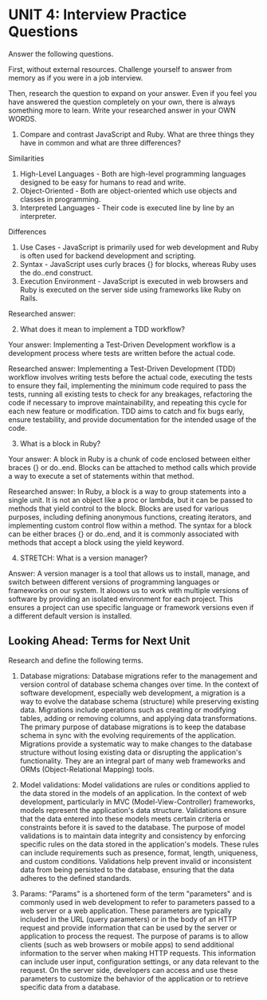 # UNIT 4: Interview Practice Questions

Answer the following questions.

First, without external resources. Challenge yourself to answer from memory as if you were in a job interview.

Then, research the question to expand on your answer. Even if you feel you have answered the question completely on your own, there is always something more to learn. Write your researched answer in your OWN WORDS.

1. Compare and contrast JavaScript and Ruby. What are three things they have in common and what are three differences?

Similarities

1. High-Level Languages - Both are high-level programming languages designed to be easy for humans to read and write.
2. Object-Oriented - Both are object-oriented which use objects and classes in programming.
3. Interpreted Languages - Their code is executed line by line by an interpreter.

Differences

1. Use Cases - JavaScript is primarily used for web development and Ruby is often used for backend development and scripting.
2. Syntax - JavaScript uses curly braces {} for blocks, whereas Ruby uses the do..end construct.
3. Execution Environment - JavaScript is executed in web browsers and Ruby is executed on the server side using frameworks like Ruby on Rails.

Researched answer:

2. What does it mean to implement a TDD workflow?

Your answer: Implementing a Test-Driven Development workflow is a development process where tests are written before the actual code.

Researched answer: Implementing a Test-Driven Development (TDD) workflow involves writing tests before the actual code, executing the tests to ensure they fail, implementing the minimum code required to pass the tests, running all existing tests to check for any breakages, refactoring the code if necessary to improve maintainability, and repeating this cycle for each new feature or modification. TDD aims to catch and fix bugs early, ensure testability, and provide documentation for the intended usage of the code.

3. What is a block in Ruby?

Your answer: A block in Ruby is a chunk of code enclosed between either braces {} or do..end. Blocks can be attached to method calls which provide a way to execute a set of statements within that method. 

Researched answer: In Ruby, a block is a way to group statements into a single unit. It is not an object like a proc or lambda, but it can be passed to methods that yield control to the block. Blocks are used for various purposes, including defining anonymous functions, creating iterators, and implementing custom control flow within a method. The syntax for a block can be either braces {} or do..end, and it is commonly associated with methods that accept a block using the yield keyword.

4. STRETCH: What is a version manager?

Answer: A version manager is a tool that allows us to install, manage, and switch between different versions of programming languages or frameworks on our system. It aloows us to work with multiple versions of software by providing an isolated environment for each project. This ensures a project can use specific language or framework versions even if a different default version is installed.

## Looking Ahead: Terms for Next Unit

Research and define the following terms.

1. Database migrations: Database migrations refer to the management and version control of database schema changes over time. In the context of software development, especially web development, a migration is a way to evolve the database schema (structure) while preserving existing data. Migrations include operations such as creating or modifying tables, adding or removing columns, and applying data transformations. The primary purpose of database migrations is to keep the database schema in sync with the evolving requirements of the application. Migrations provide a systematic way to make changes to the database structure without losing existing data or disrupting the application's functionality. They are an integral part of many web frameworks and ORMs (Object-Relational Mapping) tools.

2. Model validations: Model validations are rules or conditions applied to the data stored in the models of an application. In the context of web development, particularly in MVC (Model-View-Controller) frameworks, models represent the application's data structure. Validations ensure that the data entered into these models meets certain criteria or constraints before it is saved to the database. The purpose of model validations is to maintain data integrity and consistency by enforcing specific rules on the data stored in the application's models. These rules can include requirements such as presence, format, length, uniqueness, and custom conditions. Validations help prevent invalid or inconsistent data from being persisted to the database, ensuring that the data adheres to the defined standards.

3. Params: "Params" is a shortened form of the term "parameters" and is commonly used in web development to refer to parameters passed to a web server or a web application. These parameters are typically included in the URL (query parameters) or in the body of an HTTP request and provide information that can be used by the server or application to process the request. The purpose of params is to allow clients (such as web browsers or mobile apps) to send additional information to the server when making HTTP requests. This information can include user input, configuration settings, or any data relevant to the request. On the server side, developers can access and use these parameters to customize the behavior of the application or to retrieve specific data from a database.

